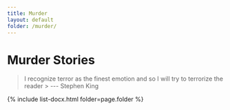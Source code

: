 ```yaml
---
title: Murder
layout: default
folder: /murder/
---
```


# Murder Stories

> I recognize terror as the finest emotion and so I will try to terrorize the reader > --- Stephen King

{% include list-docx.html folder=page.folder %}
